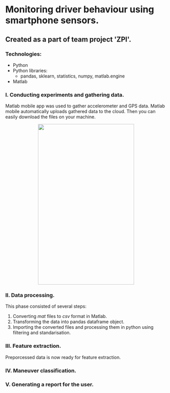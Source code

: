 # Monitoring driver behaviour using smartphone sensors.
## Created as a part of team project 'ZPI'.
### Technologies:
* Python
* Python libraries: 
  * pandas, sklearn, statistics, numpy, matlab.engine
* Matlab
### I. Conducting experiments and gathering data.
Matlab mobile app was used to gather accelerometer and GPS data. Matlab mobile automatically uploads gathered data to the cloud. Then you can easily download the files on your machine.

<p align='center'>
<img align="center" width="300" height="500" src="https://play-lh.googleusercontent.com/-y6uiyXP3XyGVdlRt7AvDf8utdrbn4-X44EE0wmrnHgspS_AS0nxuW5OhMA1NpaVx_k=w1920-h977-rw">
</p>

### II. Data processing.
This phase consisted of several steps:
1. Converting *mat* files to *csv* format in Matlab.
2. Transforming the data into pandas dataframe object.
3. Importing the converted files and processing them in python using filtering and standarisation. 

### III. Feature extraction.
Preporcessed data is now ready for feature extraction. 

### IV. Maneuver classification.

### V. Generating a report for the user.
